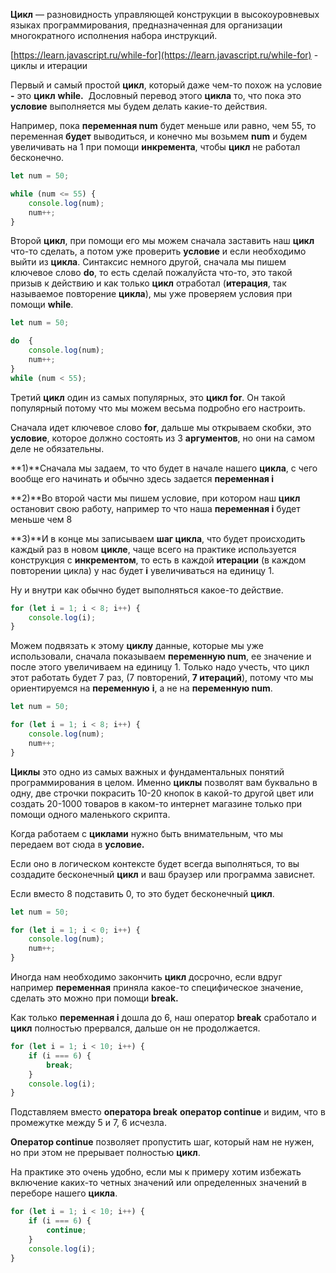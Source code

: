   

**Цикл** — разновидность управляющей конструкции в высокоуровневых языках программирования, предназначенная для организации многократного исполнения набора инструкций.

  

[https://learn.javascript.ru/while-for](https://learn.javascript.ru/while-for) - циклы и итерации

  

Первый и самый простой **цикл**, который даже чем-то похож на условие **-** это **цикл** **while.**  Дословный перевод этого **цикла** то, что пока это **условие** выполняется мы будем делать какие-то действия.

Например, пока **переменная num** будет меньше или равно, чем 55, то переменная **будет** выводиться, и конечно мы возьмем **num** и будем увеличивать на 1 при помощи **инкремента**, чтобы **цикл** не работал бесконечно.

```JavaScript
let num = 50;

while (num <= 55) {
    console.log(num);
    num++;
}
```

Второй **цикл**, при помощи его мы можем сначала заставить наш **цикл** что-то сделать, а потом уже проверить **условие** и если необходимо выйти из **цикла**. Синтаксис немного другой, сначала мы пишем ключевое слово **do**, то есть сделай пожалуйста что-то, это такой призыв к действию и как только **цикл** отработал (**итерация**, так называемое повторение **цикла**), мы уже проверяем условия при помощи **while**.

```JavaScript
let num = 50;

do  {
    console.log(num);
    num++;
}
while (num < 55);
```

Третий **цикл** один из самых популярных, это **цикл for**. Он такой популярный потому что мы можем весьма подробно его настроить.

Сначала идет ключевое слово **for**, дальше мы открываем скобки, это **условие**, которое должно состоять из 3 **аргументов**, но они на самом деле не обязательны.

**1)**Сначала мы задаем, то что будет в начале нашего **цикла**, с чего вообще его начинать и обычно здесь задается **переменная i**

**2)**Во второй части мы пишем условие, при котором наш **цикл** остановит свою работу, например то что наша **переменная i** будет меньше чем 8

**3)**И в конце мы записываем **шаг цикла**, что будет происходить каждый раз в новом **цикле**, чаще всего на практике используется конструкция с **инкрементом**, то есть в каждой **итерации** (в каждом повторении цикла) у нас будет **i** увеличиваться на единицу 1.

Ну и внутри как обычно будет выполняться какое-то действие.

```JavaScript
for (let i = 1; i < 8; i++) {
    console.log(i);
}
```

Можем подвязать к этому **циклу** данные, которые мы уже использовали, сначала показываем **переменную num**, ее значение и после этого увеличиваем на единицу 1. Только надо учесть, что цикл этот работать будет 7 раз, (7 повторений, **7 итераций**), потому что мы ориентируемся на **переменную** **i**, а не на **переменную num**.

```JavaScript
let num = 50;

for (let i = 1; i < 8; i++) {
    console.log(num);
    num++;
}
```

**Циклы** это одно из самых важных и фундаментальных понятий программирования в целом. Именно **циклы** позволят вам буквально в одну, две строчки покрасить 10-20 кнопок в какой-то другой цвет или создать 20-1000 товаров в каком-то интернет магазине только при помощи одного маленького скрипта.

Когда работаем с **циклами** нужно быть внимательным, что мы передаем вот сюда в **условие.**

Если оно в логическом контексте будет всегда выполняться, то вы создадите бесконечный **цикл** и ваш браузер или программа зависнет.

Если вместо 8 подставить 0, то это будет бесконечный **цикл**.

```JavaScript
let num = 50;

for (let i = 1; i < 0; i++) {
    console.log(num);
    num++;
}
```

Иногда нам необходимо закончить **цикл** досрочно, если вдруг например **переменная** приняла какое-то специфическое значение, сделать это можно при помощи **break.**

Как только **переменная i** дошла до 6, наш оператор **break** сработало и **цикл** полностью прервался, дальше он не продолжается.

```JavaScript
for (let i = 1; i < 10; i++) {
    if (i === 6) {
        break;
    }
    console.log(i);
}
```

Подставляем вместо **оператора break** **оператор continue** и видим, что в промежутке между 5 и 7, 6 исчезла.

**Оператор continue** позволяет пропустить шаг, который нам не нужен, но при этом не прерывает полностью **цикл**.

На практике это очень удобно, если мы к примеру хотим избежать включение каких-то четных значений или определенных значений в переборе нашего **цикла**.

```JavaScript
for (let i = 1; i < 10; i++) {
    if (i === 6) {
        continue;
    }
    console.log(i);
}
```
